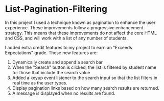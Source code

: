 # List-Pagination-Filtering

In this project I used a technique known as pagination to enhance the 
user experience. These improvements follow a progressive enhancement strategy.
This means that these improvements do not affect the core HTML and CSS, 
and will work with a list of any number of students.

I added extra credit features to my project to earn an "Exceeds Expectations" grade.
These new features are:	
 1. Dynamically create and append a search bar
 2. When the "Search" button is clicked, the list is filtered by student name for 
    those that include the search value
 3. Added a keyup event  listener to the search input so that the list filters in 
    real time as the user types. 
 4. Display pagination links based on how many search results are returned. 
 5. A message is displayed when no results are found.
